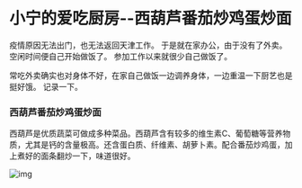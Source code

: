 # 小宁的爱吃厨房--西葫芦番茄炒鸡蛋炒面

疫情原因无法出门，也无法返回天津工作。
于是就在家办公，由于没有了外卖。空闲时间便自己开始做饭了。
参加工作以来就很少自己做饭了。

常吃外卖确实也对身体不好，在家自己做饭一边调养身体，一边重温一下厨艺也是挺好饿。
记录一下。

### 西葫芦番茄炒鸡蛋炒面
西葫芦是优质蔬菜可做成多种菜品。西葫芦含有较多的维生素C、葡萄糖等营养物质，尤其是钙的含量极高。还含蛋白质、纤维素、胡萝卜素。配合番茄炒鸡蛋，加上煮好的面条翻炒一下，味道很好。

![img](https://wx1.sinaimg.cn/mw1024/007Wn86Mly1gdhy8j1gd3j31w02ionpd.jpg)
